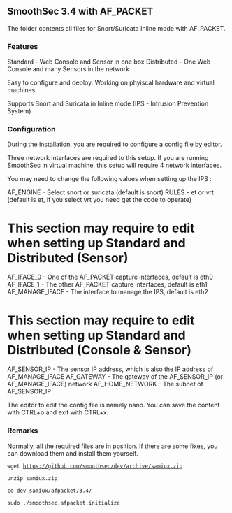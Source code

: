 <h2>SmoothSec 3.4 with AF_PACKET</h2>

The folder contents all files for Snort/Suricata Inline mode with AF_PACKET.

<h3>Features</h3>

Standard - Web Console and Sensor in one box
Distributed - One Web Console and many Sensors in the network

Easy to configure and deploy.  Working on phyiscal hardware and virtual machines.

Supports Snort and Suricata in Inline mode (IPS - Intrusion Prevention System)

<h3>Configuration</h3>

During the installation, you are required to configure a config file by editor.

Three network interfaces are required to this setup.  If you are running SmoothSec in virtual machine, this setup will require 4 network interfaces.

You may need to change the following values when setting up the IPS :

AF_ENGINE - Select snort or suricata (default is snort)
RULES - et or vrt (default is et, if you select vrt you need get the code to operate)

# This section may require to edit when setting up Standard and Distributed (Sensor)
AF_IFACE_0 - One of the AF_PACKET capture interfaces, default is eth0
AF_IFACE_1 - The other AF_PACKET capture interfaces, default is eth1
AF_MANAGE_IFACE - The interface to manage the IPS, default is eth2

# This section may require to edit when setting up Standard and Distributed (Console & Sensor)
AF_SENSOR_IP - The sensor IP address, which is also the IP address of AF_MANAGE_IFACE
AF_GATEWAY - The gateway of the AF_SENSOR_IP (or AF_MANAGE_IFACE) network
AF_HOME_NETWORK - The subnet of AF_SENSOR_IP

The editor to edit the config file is namely nano.  You can save the content with 
CTRL+o and exit with CTRL+x.

<h3>Remarks</h3>

Normally, all the required files are in position.  If there are some fixes, you can
download them and install them yourself.

<code>wget https://github.com/smoothsec/dev/archive/samiux.zip</code>

<code>unzip samiux.zip</code>

<code>cd dev-samiux/afpacket/3.4/</code>

<code>sudo ./smoothsec.afpacket.initialize</code>


